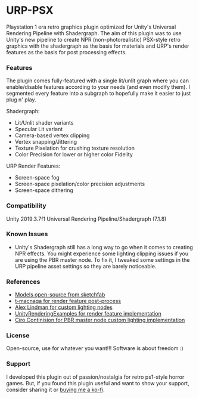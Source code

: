 # URP-PSX

Playstation 1 era retro graphics plugin optimized for Unity's Universal Rendering Pipeline with Shadergraph. The aim of this plugin was to use Unity's new pipeline to create NPR (non-photorealistic) PSX-style retro graphics with the shadergraph as the basis for materials and URP's render features as the basis for post processing effects.

### Features

The plugin comes fully-featured with a single lit/unlit graph where you can enable/disable features according to your needs (and even modify them). I segmented every feature into a subgraph to hopefully make it easier to just plug n' play. 

Shadergraph:
- Lit/Unlit shader variants
- Specular Lit variant
- Camera-based vertex clipping
- Vertex snapping/Jittering
- Texture Pixelation for crushing texture resolution
- Color Precision for lower or higher color Fidelity

URP Render Features:
- Screen-space fog 
- Screen-space pixelation/color precision adjustments
- Screen-space dithering 

<!-- <img src="Media/preview1.gif" width=100%> -->

### Compatibility

Unity 2019.3.7f1
Universal Rendering Pipeline/Shadergraph (7.1.8)

### Known Issues

- Unity's Shadergraph still has a long way to go when it comes to creating NPR effects. You might experience some lighting clipping issues if you are using the PBR master node. To fix it, I tweaked some settings in the URP pipeline asset settings so they are barely noticeable. 

### References

- [Models open-source from sketchfab](https://sketchfab.com/)
- [t-macnaga for render feature post-process](https://github.com/t-macnaga/UniversalRPPostProcessing)
- [Alex Lindman for custom lighting nodes](https://blogs.unity3d.com/2019/07/31/custom-lighting-in-shader-graph-expanding-your-graphs-in-2019/)
- [UnityRenderingExamples for render feature implementation](https://github.com/Unity-Technologies/UniversalRenderingExamples)
- [Ciro Continision for PBR master node custom lighting implementation](https://connect.unity.com/p/zelda-inspired-toon-shading-in-shadergraph)

### License 

Open-source, use for whatever you want!!! Software is about freedom :) 

### Support 

I developed this plugin out of passion/nostalgia for retro ps1-style horror games. But, if you found this plugin useful and want to show your support, consider sharing it or [buying me a ko-fi](https://ko-fi.com/kodrin). 